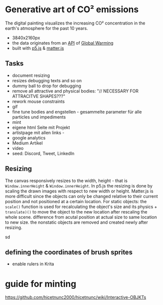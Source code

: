 # Generative art of CO² emissions

The digital painting visualizes the increasing CO² concentration in the earth's atmosphere for the past 10 years. 

* 3840x2160px
* the data originates from an [API](https://global-warming.org/api/co2-api) of [Global Warming](https://global-warming.org/)
* built with [p5.js](https://p5js.org/) & [matter.js](https://brm.io/matter-js/)


## Tasks
* document resizing
* resizes debugging texts and so on
* dummy ball to drop for debugging
* remove all attractive and physical bodies: "// NECESSARY FOR ATTRACITVE SHAPES???"
* rework mouse constraints
* gif
* fine tune bodies and engstellen - gesammelte parameter für alle particles und impediments
* mint
* eigene html Seite mit Projekt
* artistpage mit allen links - 
* google analytics
* Medium Artikel
* video
* seed: Discord, Tweet, LinkedIn

## Resizing

The canvas responsively resizes to the width, height - that is `Window.innerHeight` & `Window.innerHeight`. In p5.js the resizing is done by scaling the drawn images with respect to new width or height. Matter.js is more difficult since the objects can only be changed relative to their current position and not positioned at a certain location. For static objects: the `scale()` function is used for recalculating the object's size and its physics + `translate)()` to move the object to the new location after rescaling the whole scene. difference from acutal position at actual size to same location to new size. the nonstatic objects are removed and created newly after resizing.

sd


## defining the coordinates of brush sprites
* enable rulers in Krita


# guide for minting

https://github.com/hicetnunc2000/hicetnunc/wiki/Interactive-OBJKTs